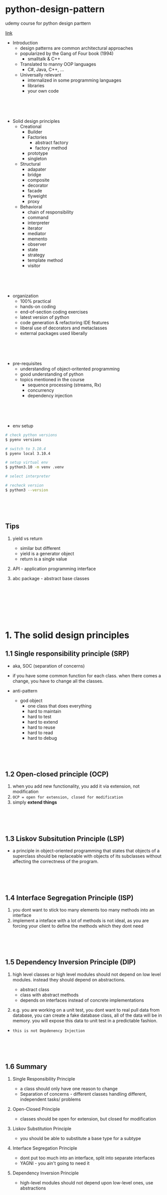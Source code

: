 # python-design-pattern
udemy course for python design parttern

[link](https://www.udemy.com/course/design-patterns-python)

- Introduction
    - design patterns are common architectural approaches
    - popularized by the Gang of Four book (1994)
        - smalltalk & C++
    - Translated to manny OOP languages
        - C#, Java, C++, ...
    - Universally relevant
        - internalized in some programming languages
        - libraries
        - your own code

<br><br><br>

- Solid design principles
    - Creational
        - Builder
        - Factories
            - abstract factory
            - factory method
        - prototype
        - singleton
    - Structural
        - adapater
        - bridge
        - composite
        - decorator
        - facade
        - flyweight
        - proxy
    - Behavioral
        - chain of responsibility
        - command
        - interpreter
        - iterator
        - mediator
        - memento
        - observer  
        - state
        - strategy
        - template method
        - visitor

<br><br><br>

- organization
    - 100% practical
    - hands-on coding
    - end-of-section coding exercises
    - latest version of python
    - code generation & refactoring IDE features
    - liberal use of decorators and metaclasses
    - external packages used liberally

<br><br><br>

- pre-requisites
    - understanding of object-oritented programming
    - good understanding of python
    - topics mentioned in the course
        - sequence processing (streams, Rx)
        - concurrency
        - dependency injection  



<br><br><br>



- env setup

```bash
# check python versions
$ pyenv versions

# switch to 3.10.4
$ pyenv local 3.10.4

# setup virtual env
$ python3.10 -m venv .venv

# select interpreter

# recheck version
$ python3 --version
```


<br><br><br>

## Tips
1. yield vs return
     - similar but different
     - yield is a generator object
     - return is a single value
    
2. API - application programming interface

3. abc package - abstract base classes




<br><br><br><br><br><br>

# 1. The solid design principles

## 1.1 Single responsibility principle (SRP)
- aka, SOC (separation of concerns)
- if you have some common function for each class. when there comes a change, you have to change all the classes.

- anti-pattern
    - god object
        - one class that does everything
        - hard to maintain
        - hard to test
        - hard to extend
        - hard to reuse
        - hard to read
        - hard to debug

<br><br><br>


## 1.2 Open-closed principle (OCP)
1. when you add new functionality, you add it via extension, not modification
2. `OCP = open for extension, closed for modification`
3. simply **extend things**

<br><br><br>

## 1.3 Liskov Subsitution Principle (LSP)
- a principle in object-oriented programming that states that objects of a superclass should be replaceable with objects of its subclasses without affecting the correctness of the program.


<br><br><br>

## 1.4 Interface Segregation Principle (ISP)
1. you dont want to stick too many elements too many methods into an interface
2. implement a inteface with a lot of methods is not ideal, as you are forcing your client to define the methods which they dont need


<br><br><br>

## 1.5 Dependency Inversion Principle (DIP)
1. high level classes or high level modules should not depend on low level modules. instead they should depend on abstractions.
    - abstract class
    - class with abstract methods
    - depends on interfaces instead of concrete implementations

2. e.g. you are working on a unit test, you dont want to real pull data from database, you can create a fake database class, all of the data will be in memory. you will expose this data to unit test in a predictable fashion. 


- `this is not Depdenency Injection`


<br><br><br>

## 1.6 Summary

1. Single Responsibility Principle
    - a class should only have one reason to change
    - Separation of concerns - different classes handling different, independent tasks/ problems

2. Open-Closed Principle
    - classes should be open for extension, but closed for modification

3. Liskov Substitution Principle
    - you should be able to substitute a base type for a subtype

4. Interface Segregation Principle
    - dont put too much into an interface, split into separate interfaces
    - YAGNI - you ain't going to need it

5. Dependency Inversion Principle
    - high-level modules should not depend upon low-level ones, use abstractions


<br><br><br><br><br><br>

# 2. Builder

## 2.1 Gamma Categorization
1. design patterns are typically split into three categories
2. this is called Gamma Categorization after Erich Gamma, one of GoF authors
    - creational
        - deal with the creation (construction) of objects
        - Explicit(constructor) vs. implicity(DI, reflection, etc)
        - wholesale (single statement) vs piecewise (step-by-step)
    - structural
        - concerned with the structure (e.g., class members)
        - many patterns are wrappers that mimic the underlying class' interface
        - stress the importance of good API design
    - behavioral
        - they are all different; no central theme

<br><br><br>

## 2.2 Builder
1. motivation
    - some objects are simple and can be created in a single initializer call
    - other objects require a lot of ceremony to create
    - having an object with 10 initializer arguments is not productive
    - instead, opt for piecewise construction
    - builder provides an API for constructing an object step-by-step

2. formal definition 
    - when piecewise object construction is complicated, provide an API for doing it succinctly

<br><br><br>

## 2.3 builder facet
1. if a object is too complicated to build, and need involve multiple builders to anticipate

<br><br><br>

## 2.4 builder inheritance

<br><br><br>

## 2.5 Summary
1. A builder is a separate component for building an object
2. can either give builder an initializer or return it via a static function
3. to make builder fluent, return self
4. different facets of an object can be built with different builders working in tandem via a base class

<br><br><br><br><br><br>

# 3. Factories

## 3.1 Overview
1. Object creation logic becomes too convoluted
2. Initializer is not descriptive
    - name is always __init__
    - cannot overload with same sets of arguements with different names
    - can turn into 'optional parameter hell'

3. Wholesale object creation(non-piexewise, unlike Builder) can be outsourced to
    - a separate method (factory method)
    - that may exist in a separate class (factory)
    - can create hierarchy of factories with abstract factory
